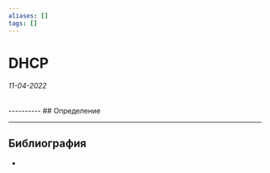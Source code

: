 ```yaml
---
aliases: []
tags: []
---
```

# DHCP
<h6>11-04-2022</h6>
----------
## Определение


---
## Библиография
- 
